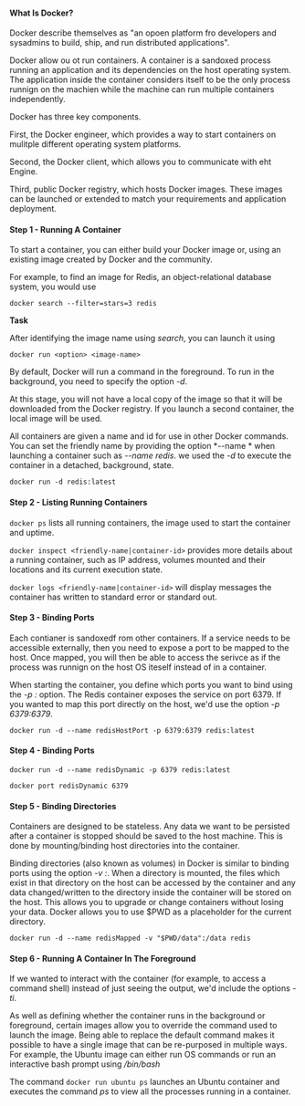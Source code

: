 #### What Is Docker?

Docker describe themselves as "an opoen platform fro developers and sysadmins to build, ship, and run distributed applications".

Docker allow ou ot run containers. A container is a sandoxed process running an application and its dependencies on the host operating system. The application inside the container considers itself to be the only process runnign on the machien while the machine can run multiple containers independently. 

Docker has three key components. 

First, the Docker engineer, which provides a way to start containers on mulitple different operating system platforms.

Second, the Docker client, which allows you to communicate with eht Engine.

Third, public Docker registry, which hosts Docker images. These images can be launched or extended to match your requirements and application deployment.

#### Step 1 - Running A Container

To start a container, you can either build your Docker image or, using an existing image created by Docker and the community. 

For example, to find an image for Redis, an object-relational database system, you would use

```docker search --filter=stars=3 redis```

**Task**

After identifying the image name using *search*, you can launch it using 

```docker run <option> <image-name>  ```

By default, Docker will run a command in the foreground. To run in the background, you need to specify the option *-d*.

At this stage, you will not have a local copy of the image so that it will be downloaded from the Docker registry. If you launch a second container, the local image will be used.

All containers are given a name and id for use in other Docker commands. You can set the friendly name by providing the option *--name * when launching a container such as *--name redis*. we used the *-d* to execute the container in a detached, background, state. 

```docker run -d redis:latest```

#### Step 2 - Listing Running Containers

`docker ps`  lists all running containers, the image used to start the container and uptime.

```docker inspect <friendly-name|container-id>``` provides more details about a running container, such as IP address, volumes mounted and their locations and its current execution state.

```docker logs <friendly-name|container-id>``` will display messages the container has written to standard error or standard out.

#### Step 3 - Binding Ports

Each contianer is sandoxedf rom other containers. If a service needs to be accessible externally, then you need to expose a port to be mapped to the host. Once mapped, you will then be able to access the serivce as if the process was runnign on the host OS iteself instead of in a container.

When starting the container, you define which ports you want to bind using the *-p :* option. The Redis container exposes the service on port 6379. If you wanted to map this port directly on the host, we'd use the option *-p 6379:6379*.

```docker run -d --name redisHostPort -p 6379:6379 redis:latest```

#### Step 4 - Binding Ports

```docker run -d --name redisDynamic -p 6379 redis:latest```

```docker port redisDynamic 6379```

#### Step 5 - Binding Directories

Containers are designed to be stateless. Any data we want to be persisted after a container is stopped should be saved to the host machine. This is done by mounting/binding host directories into the container.

Binding directories (also known as volumes) in Docker is similar to binding ports using the option *-v :*. When a directory is mounted, the files which exist in that directory on the host can be accessed by the container and any data changed/written to the directory inside the container will be stored on the host. This allows you to upgrade or change containers without losing your data. Docker allows you to use $PWD as a placeholder for the current directory.

```docker run -d --name redisMapped -v "$PWD/data":/data redis
docker run -d --name redisMapped -v "$PWD/data":/data redis
```

#### Step 6 - Running A Container In The Foreground

 If we wanted to interact with the container (for example, to access a command shell) instead of just seeing the output, we'd include the options *-ti*.

As well as defining whether the container runs in the background or foreground, certain images allow you to override the command used to launch the image. Being able to replace the default command makes it possible to have a single image that can be re-purposed in multiple ways. For example, the Ubuntu image can either run OS commands or run an interactive bash prompt using */bin/bash*

The command `docker run ubuntu ps` launches an Ubuntu container and executes the command *ps* to view all the processes running in a container.

